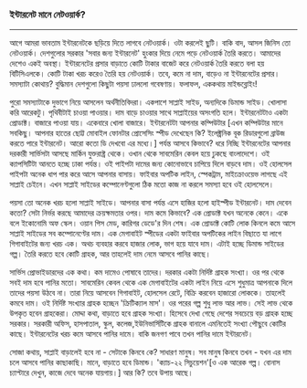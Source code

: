 ### ইন্টারনেট মানে নেটওয়ার্ক?

---

আগে আমরা ভাবতাম ইন্টারনেটকে ছড়িয়ে দিতে লাগবে নেটওয়ার্ক। ওটা করলেই ছুটি। বাকি বাদ, আসল জিনিস তো নেটওয়ার্ক। দেশগুলোর সরকার 'সবার জন্য ইন্টারনেট' হুংকার দিয়ে নেমে পড়ে নেটওয়ার্ক তৈরি করতে। আমাদের দেশেও একই অবস্থা। ইন্টারনেটের প্রসার বাড়াতে কোটি টাকার বাজেট করে নেটওয়ার্ক তৈরি করতে বলা হয় বিটিসিএলকে।  কোটি টাকা খরচ করেও তৈরি হয় নেটওয়ার্ক। তবে, কমে না দাম, বাড়েও না ইন্টারনেটের প্রসার। সমস্যাটা কোথায়? বুদ্ধিমান দেশগুলো কিছুটা পয়সা ঢাললো গবেষণায়। ফলাফল, এককথায় মাইন্ডব্লোইং!

পুরো সমস্যাটাকে দুভাগে নিয়ে আসলেন অর্থনীতিবিদরা। একপাশে সাপ্লাই সাইড, অন্যদিকে ডিমান্ড সাইড। খোলাসা করি আরেকটু। পৃথিবীটাই চাওয়া পাওয়ার। দাম বাড়ে চাওয়ার সাথে সাপ্লাইয়ের অসংগতি হলে। ইন্টারনেটটাও একটা প্রোডাক্ট। বাজারে পাওয়া যায়। একেবারে খোলা বাজারে। ইন্টারনেটটা আপনার কম্পিউটার \[এখন কম্পিউটার মানে সবকিছু। আপনার হাতের ছোট্ট মোবাইল ফোনটার প্রোসেসিং স্পীড দেখেছেন কি? ইলেক্ট্রনিক বূক রিডারগুলো ব্রাউজ করতে পারে ইন্টারনেট। আরো কতো ডি দেখবো এর মধ্যে।\] পর্যন্ত আসবে কিভাবে? ধরে নিচ্ছি ইন্টারনেটের আপনার দরকারী সার্ভিসটা আসছে মার্কিন যুক্তরাষ্ট্র থেকে। ওখান থেকে সাবমেরিন কেবল হয়ে ঢুকছে বাংলাদেশে। ওই ক্যাপসিটিটা আনতে হচ্ছে ঢাকা পর্যন্ত। ওই পাইপটা দামের জন্য কোনোভাবে চাপিয়ে দিলে বাড়বে দাম। ওই হোলসেল পাইপটা অনেক ধাপ পার করে আসে আপনার বাসায়। ফাইবার অপটিক লাইন, স্পেকট্রাম, মাইক্রোওয়েভ লাগছে এই সাপ্লাই চেইনে। এখন সাপ্লাই সাইডের কম্পোনেণ্টগুলো ঠিক মতো কাজ না করলে সমস্যা হবে ওই হোলসেলে।

পয়সা তো অনেক খরচ হলো সাপ্লাই সাইডে। আপনার বাসা পর্যন্ত এসে হাজির হলো হাইস্পীড ইন্টারনেট। দাম দেবেন কতো? সেটা নির্ভর করছে আমাদের ক্রয়ক্ষমতার ওপর। দাম কমে কিভাবে? এক প্রোডাক্ট যখন অনেকে কেনে। একে বলে ইকোনোমি অফ স্কেল। ওয়ান পিস মেড, কারিগর ডেডে'র দিন শেষ। এক প্রোডাক্ট কোটি লোক কিনলে কমে আসে সাপ্লাই সাইডের সব কম্পোনেণ্টের দাম। এক মেগাবাইট স্পীডের একটা ফাইবার অপটিকের লাইন বিছাতে যা লাগে গিগাবাইটের জন্য খরচ এক। অথচ ব্যবহার করবে হাজার লোক, ভাগ হয়ে যাবে দাম। এটাই হচ্ছে ডিমান্ড সাইডের গল্প। তৈরি করতে হবে কোটি গ্রাহক, আর তাহলেই দাম নেমে আসবে পানির কাছে।

সার্ভিস প্রোভাইডারদের এক কথা। কম দামেও পোষাবে তাদের। দরকার একটা নির্দিষ্ট গ্রাহক সংখ্যা।  ওর পর থেকে সবই দাম হবে পানির মতো। সাবমেরিন কেবল থেকে এক মেগাবাইটের একটা লাইন নিয়ে এসে শুধুমাত্র আপনাকে দিলে তাদের পয়সা উঠবে না। তারা নিয়ে আসবেন গিগাবাইট, হোলসেল রেটে, বিক্রি করবেন হাজারো লোককে। তাহলেই কমবে দাম। ওই নির্দিষ্ট সংখ্যার গ্রাহক হচ্ছেন 'ক্রিটিক্যাল মাস'। ওর পরের গল্প শুধু লাভ আর লাভ। সেই লাভ থেকে উপকৃত হবেন গ্রাহকেরা। মোদ্দা কথা, বাড়াতে হবে গ্রাহক সংখ্যা। হিসেবে দেখা গেছে দেশের সবচেয়ে বড় গ্রাহক হচ্ছে সরকার। সরকারী অফিস, হাসপাতাল, স্কুল, কলেজ,ইউনিভার্সিটিকে গ্রাহক বানালে এমনিতেই সংখ্যা পৌছুবে কোটির কাছে। ইন্টারনেটের খরচ কমে আসবে পানির দামে। বাকি জনগণ পাবে তখন পানির দামে ইন্টারনেট।

সোজা কথায়, সাপ্লাই বাড়ালেই হবে না - সেটাকে কিনবে কে? সাধারণ মানুষ। সব মানুষ কিনবে তখন - যখন এর দাম চলে আসবে পানির কাছাকাছি। মানে, বাড়াতে হবে ডিমান্ড। 'ক্যাচ-২২ সিচুয়েশন'\[ও এক আরেক গল্প। বোনাস চ্যাপ্টারে দেখুন, কাজে দেবে অনেক যায়গায়।\] আর কি? তবে উপায় আছে।

